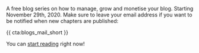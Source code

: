 A free blog series on how to manage, grow and monetise your blog. Starting November 29th, 2020.
Make sure to leave your email address if you want to be notified when new chapters are published:

{{ cta:blogs_mail_short }}

You can [start reading](/blogs-for-devs/01-intro) right now!
